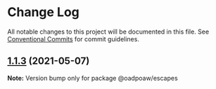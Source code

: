 # Change Log

All notable changes to this project will be documented in this file.
See [Conventional Commits](https://conventionalcommits.org) for commit guidelines.

## [1.1.3](https://github.com/oadpoaw/packages/compare/@oadpoaw/escapes@1.1.2...@oadpoaw/escapes@1.1.3) (2021-05-07)

**Note:** Version bump only for package @oadpoaw/escapes
